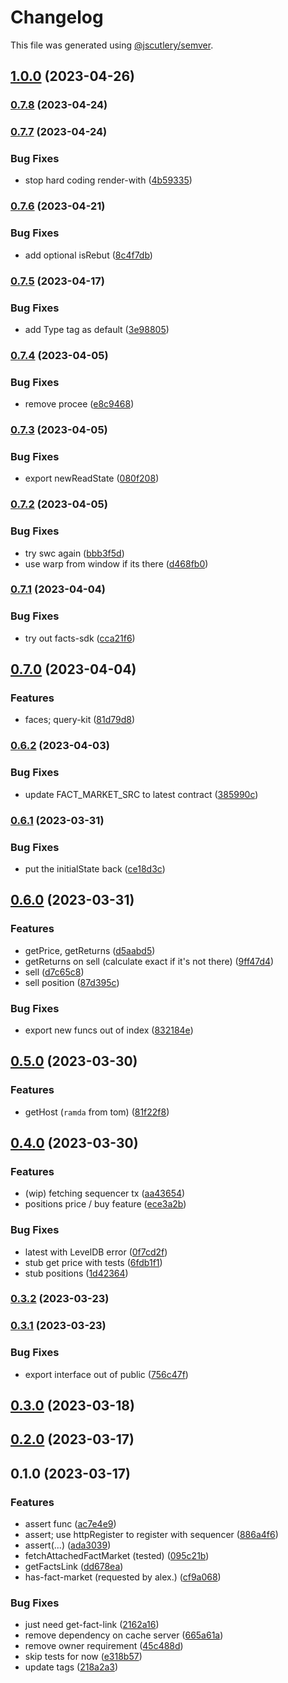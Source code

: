 # Changelog

This file was generated using [@jscutlery/semver](https://github.com/jscutlery/semver).

## [1.0.0](https://github.com/permafacts/facts-kit/compare/facts-sdk-0.7.8...facts-sdk-1.0.0) (2023-04-26)

### [0.7.8](https://github.com/permafacts/facts-kit/compare/facts-sdk-0.7.7...facts-sdk-0.7.8) (2023-04-24)

### [0.7.7](https://github.com/permafacts/facts-kit/compare/facts-sdk-0.7.6...facts-sdk-0.7.7) (2023-04-24)


### Bug Fixes

* stop hard coding render-with ([4b59335](https://github.com/permafacts/facts-kit/commit/4b59335283b93d375b452b97efcaf6cbfbee889f))

### [0.7.6](https://github.com/permafacts/facts-kit/compare/facts-sdk-0.7.5...facts-sdk-0.7.6) (2023-04-21)


### Bug Fixes

* add optional isRebut ([8c4f7db](https://github.com/permafacts/facts-kit/commit/8c4f7db678e50fb3ddacc20bb31b81b3fa62aa27))

### [0.7.5](https://github.com/permafacts/facts-kit/compare/facts-sdk-0.7.4...facts-sdk-0.7.5) (2023-04-17)


### Bug Fixes

* add Type tag as default ([3e98805](https://github.com/permafacts/facts-kit/commit/3e98805998ac9692e4f0c405b418d039dcd9a26c))

### [0.7.4](https://github.com/permafacts/facts-kit/compare/facts-sdk-0.7.3...facts-sdk-0.7.4) (2023-04-05)


### Bug Fixes

* remove procee ([e8c9468](https://github.com/permafacts/facts-kit/commit/e8c9468c688812814908a7022fae28a65630d43e))

### [0.7.3](https://github.com/permafacts/facts-kit/compare/facts-sdk-0.7.2...facts-sdk-0.7.3) (2023-04-05)


### Bug Fixes

* export newReadState ([080f208](https://github.com/permafacts/facts-kit/commit/080f2083e64af16fbda316b8689d7cdb63541d1b))

### [0.7.2](https://github.com/permafacts/facts-kit/compare/facts-sdk-0.7.1...facts-sdk-0.7.2) (2023-04-05)


### Bug Fixes

* try swc again ([bbb3f5d](https://github.com/permafacts/facts-kit/commit/bbb3f5d4d427d780ca0505b7cea27853c422a842))
* use warp from window if its there ([d468fb0](https://github.com/permafacts/facts-kit/commit/d468fb057228dc238cc34c8cc7b3f75e8a4f1384))

### [0.7.1](https://github.com/permafacts/facts-kit/compare/facts-sdk-0.7.0...facts-sdk-0.7.1) (2023-04-04)


### Bug Fixes

* try out facts-sdk ([cca21f6](https://github.com/permafacts/facts-kit/commit/cca21f610e944bdf1c88bbabbccadb382dfc2a79))

## [0.7.0](https://github.com/permafacts/facts-kit/compare/facts-sdk-0.6.2...facts-sdk-0.7.0) (2023-04-04)


### Features

* faces; query-kit ([81d79d8](https://github.com/permafacts/facts-kit/commit/81d79d81765ef73df73d25fc388167db8f4044e1))

### [0.6.2](https://github.com/permafacts/facts-kit/compare/facts-sdk-0.6.1...facts-sdk-0.6.2) (2023-04-03)


### Bug Fixes

* update FACT_MARKET_SRC to latest contract ([385990c](https://github.com/permafacts/facts-kit/commit/385990c30a04fecf708f778b55a972e6c13ab75c))

### [0.6.1](https://github.com/permafacts/facts-kit/compare/facts-sdk-0.6.0...facts-sdk-0.6.1) (2023-03-31)


### Bug Fixes

* put the initialState back ([ce18d3c](https://github.com/permafacts/facts-kit/commit/ce18d3cb5b2b1e81420cc745029341505c07caf5))

## [0.6.0](https://github.com/permafacts/facts-kit/compare/facts-sdk-0.5.0...facts-sdk-0.6.0) (2023-03-31)


### Features

* getPrice, getReturns ([d5aabd5](https://github.com/permafacts/facts-kit/commit/d5aabd5e64ce56d3ef845aa0fac76325884a3362))
* getReturns on sell (calculate exact if it's not there) ([9ff47d4](https://github.com/permafacts/facts-kit/commit/9ff47d4ae194f626f92b8523ed21f8f6550f1a4c))
* sell ([d7c65c8](https://github.com/permafacts/facts-kit/commit/d7c65c8100dd56eed74fd98e71800652feec1a13))
* sell position ([87d395c](https://github.com/permafacts/facts-kit/commit/87d395c2fde73ed825eb6c29501645f974293326))


### Bug Fixes

* export new funcs out of index ([832184e](https://github.com/permafacts/facts-kit/commit/832184e378ed0a520f90e083814a868705a26039))

## [0.5.0](https://github.com/permafacts/facts-kit/compare/facts-sdk-0.4.0...facts-sdk-0.5.0) (2023-03-30)


### Features

* getHost (`ramda` from tom) ([81f22f8](https://github.com/permafacts/facts-kit/commit/81f22f80306875075f0353a5581e7bb5f53cf8b3))

## [0.4.0](https://github.com/permafacts/facts-kit/compare/facts-sdk-0.3.2...facts-sdk-0.4.0) (2023-03-30)


### Features

* (wip) fetching sequencer tx ([aa43654](https://github.com/permafacts/facts-kit/commit/aa43654ce63d3d10e1e896a85fa4f35f65502a0e))
* positions price / buy feature ([ece3a2b](https://github.com/permafacts/facts-kit/commit/ece3a2b598f027c814c08f1c648916c8bcd941b5))


### Bug Fixes

* latest with LevelDB error ([0f7cd2f](https://github.com/permafacts/facts-kit/commit/0f7cd2f8e8c208cd61f2664ffca604e60d8f9850))
* stub get price with tests ([6fdb1f1](https://github.com/permafacts/facts-kit/commit/6fdb1f14b9394d71768d07cb23393b9e3469b84e))
* stub positions ([1d42364](https://github.com/permafacts/facts-kit/commit/1d423641a5ec6902eaaefeab1657a49d9dd2e1e9))

### [0.3.2](https://github.com/permafacts/facts-kit/compare/facts-sdk-0.3.1...facts-sdk-0.3.2) (2023-03-23)

### [0.3.1](https://github.com/permafacts/facts-kit/compare/facts-sdk-0.3.0...facts-sdk-0.3.1) (2023-03-23)


### Bug Fixes

* export interface out of public ([756c47f](https://github.com/permafacts/facts-kit/commit/756c47f0b2cb683ee704a780678b60331b2fde8f))

## [0.3.0](https://github.com/permafacts/facts-kit/compare/facts-sdk-0.2.0...facts-sdk-0.3.0) (2023-03-18)

## [0.2.0](https://github.com/permafacts/facts-kit/compare/facts-sdk-0.1.0...facts-sdk-0.2.0) (2023-03-17)

## 0.1.0 (2023-03-17)


### Features

* assert func ([ac7e4e9](https://github.com/permafacts/facts-kit/commit/ac7e4e9424523aa725b750efa47b0425b0379fce))
* assert; use httpRegister to register with sequencer ([886a4f6](https://github.com/permafacts/facts-kit/commit/886a4f6babf996d18cc1be8bd19eca6b5bd6479f))
* assert(...) ([ada3039](https://github.com/permafacts/facts-kit/commit/ada303927a7faa9a40d73a1d1f3487751be3abe8))
* fetchAttachedFactMarket (tested) ([095c21b](https://github.com/permafacts/facts-kit/commit/095c21b1c2de73291d2f5e1704fd0c2eaeb14659))
* getFactsLink ([dd678ea](https://github.com/permafacts/facts-kit/commit/dd678eacb05d8b2e4da3dc8ee5189f830f1f4001))
* has-fact-market (requested by alex.) ([cf9a068](https://github.com/permafacts/facts-kit/commit/cf9a068c77f456583c14130f23788687d94b1735))


### Bug Fixes

* just need get-fact-link ([2162a16](https://github.com/permafacts/facts-kit/commit/2162a1652a22c1a3cb857dabb06ddcafcd67e0bb))
* remove dependency on cache server ([665a61a](https://github.com/permafacts/facts-kit/commit/665a61ab76c38ffaff16e8ededd7600f27cf19f5))
* remove owner requirement ([45c488d](https://github.com/permafacts/facts-kit/commit/45c488deaf50e05f955ada39030872efc18ad97e))
* skip tests for now ([e318b57](https://github.com/permafacts/facts-kit/commit/e318b57e3d3b31021334af1179b21a9186a80f77))
* update tags ([218a2a3](https://github.com/permafacts/facts-kit/commit/218a2a3fba937a1d1f04587c0929e002b4a21c13))
